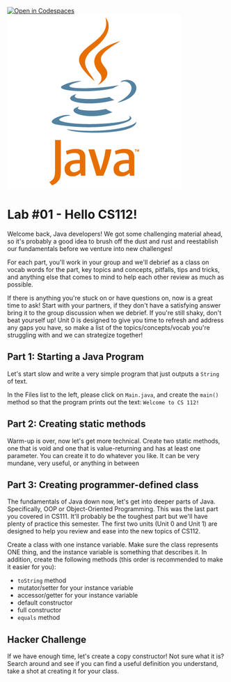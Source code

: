 [![Open in Codespaces](https://classroom.github.com/assets/launch-codespace-2972f46106e565e64193e422d61a12cf1da4916b45550586e14ef0a7c637dd04.svg)](https://classroom.github.com/open-in-codespaces?assignment_repo_id=17827917)
![java logo](instructions/java-logo-vector.png)
# Lab #01 - Hello CS112!
Welcome back, Java developers! We got some challenging material ahead, so it's probably a good idea to brush off the dust and rust and reestablish our fundamentals before we venture into new challenges!

For each part, you'll work in your group and we'll debrief as a class on vocab words for the part, key topics and concepts, pitfalls, tips and tricks, and anything else that comes to mind to help each other review as much as possible.

If there is anything you're stuck on or have questions on, now is a great time to ask! Start with your partners, if they don't have a satisfying answer bring it to the group discussion when we debrief. If you're still shaky, don't beat yourself up! Unit 0 is designed to give you time to refresh and address any gaps you have, so make a list of the topics/concepts/vocab you're struggling with and we can strategize together!


## Part 1: Starting a Java Program
Let's start slow and write a very simple program that just outputs a `String` of text.

In the Files list to the left, please click on `Main.java`, and create the `main()` method so that the program prints out the text: `Welcome to CS 112!`

## Part 2: Creating static methods
Warm-up is over, now let's get more technical. Create two static methods, one that is void and one that is value-returning and has at least one parameter. You can create it to do whatever you like. It can be very mundane, very useful, or anything in between

## Part 3: Creating programmer-defined class
The fundamentals of Java down now, let's get into deeper parts of Java. Specifically, OOP or Object-Oriented Programming. This was the last part you covered in CS111. It'll probably be the toughest part but we'll have plenty of practice this semester. The first two units (Unit 0 and Unit 1) are designed to help you review and ease into the new topics of CS112.

Create a class with one instance variable. Make sure the class represents ONE thing, and the instance variable is something that describes it. In addition, create the following methods (this order is recommended to make it easier for you):
- `toString` method
- mutator/setter for your instance variable
- accessor/getter for your instance variable
- default constructor
- full constructor
- `equals` method

## Hacker Challenge
If we have enough time, let's create a copy constructor! Not sure what it is? Search around and see if you can find a useful definition you understand, take a shot at creating it for your class.
